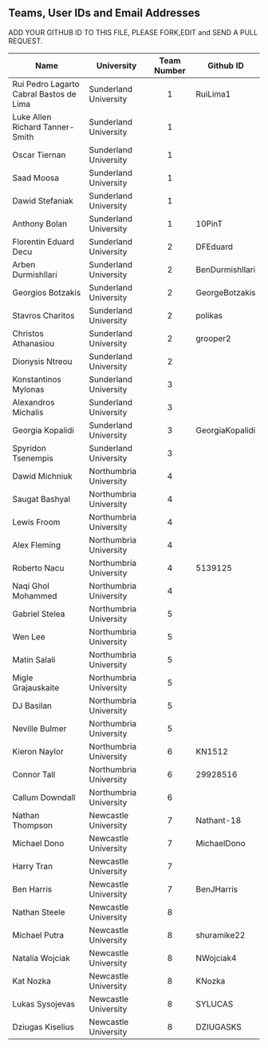## Teams, User IDs and Email Addresses

ADD YOUR GITHUB ID TO THIS FILE, PLEASE FORK,EDIT and SEND A PULL REQUEST. 

| Name| 	University	| Team Number |Github ID
|-----|---------------|:------------:|----------|
|Rui Pedro Lagarto Cabral Bastos de Lima	| Sunderland University	| 1 | RuiLima1 |
| Luke Allen Richard Tanner-Smith	| Sunderland University|	1|<userID> |
| Oscar Tiernan	| Sunderland University	|1|<userID> |
| Saad Moosa	| Sunderland University	|1|<userID> |
| Dawid Stefaniak	| Sunderland University|	1|<userID> |
| Anthony Bolan	| Sunderland University|	1|10PinT |
| Florentin Eduard Decu	| Sunderland University|	2|DFEduard |
| Arben Durmishllari	| Sunderland University|	2 |BenDurmishllari |
| Georgios Botzakis	| Sunderland University	|2| GeorgeBotzakis |
| Stavros Charitos	| Sunderland University|	2 |polikas |
| Christos Athanasiou	| Sunderland University|	2|grooper2 |
| Dionysis Ntreou	| Sunderland University|	2 |<userID> |
| Konstantinos Mylonas	| Sunderland University|	3| <userID> |
| Alexandros Michalis	| Sunderland University|	3| <userID> |
| Georgia Kopalidi	| Sunderland University|	3|  GeorgiaKopalidi |
| Spyridon Tsenempis	| Sunderland University|	3 |<userID> |
| Dawid Michniuk	| Northumbria University|	4 |<userID> |
| Saugat Bashyal	| Northumbria University|	4 |<userID> |
| Lewis Froom	| Northumbria University|	4 |<userID> |
| Alex Fleming	| Northumbria University|	4 |<userID> |
| Roberto Nacu	| Northumbria University|	4 | 5139125 |
| Naqi Ghol Mohammed |	Northumbria University|	4 |<userID> |
| Gabriel Stelea |	Northumbria University|	5 |<userID> |
| Wen Lee	| Northumbria University|	5 |<userID> |
| Matin Salali	| Northumbria University|	5 |<userID> |
| Migle Grajauskaite	| Northumbria University|	5 |<userID> |
| DJ Basilan	| Northumbria University|	5 |<userID> |
| Neville Bulmer	| Northumbria University|	5 |<userID> |
| Kieron Naylor	 | Northumbria University|	6 |KN1512 |
| Connor Tall	| Northumbria University|	6 |29928516 |
| Callum Downdall	| Northumbria University|	6 |<userID> |
| Nathan Thompson	| Newcastle University|	7 | Nathant-18 |
| Michael Dono	| Newcastle University|	7 | MichaelDono |
| Harry Tran	| Newcastle University|	7 |<userID> |
| Ben Harris	| Newcastle University|	7 | BenJHarris |
| Nathan Steele	| Newcastle University|	8 |<userID> |
| Michael Putra	| Newcastle University|	8 |shuramike22 |
| Natalia Wojciak	| Newcastle University|	8 |NWojciak4 |
| Kat Nozka	| Newcastle University|	8 |KNozka |
| Lukas Sysojevas |	Newcastle University|	8 |SYLUCAS |
| Dziugas Kiselius |	Newcastle University|	8 |DZIUGASKS |
